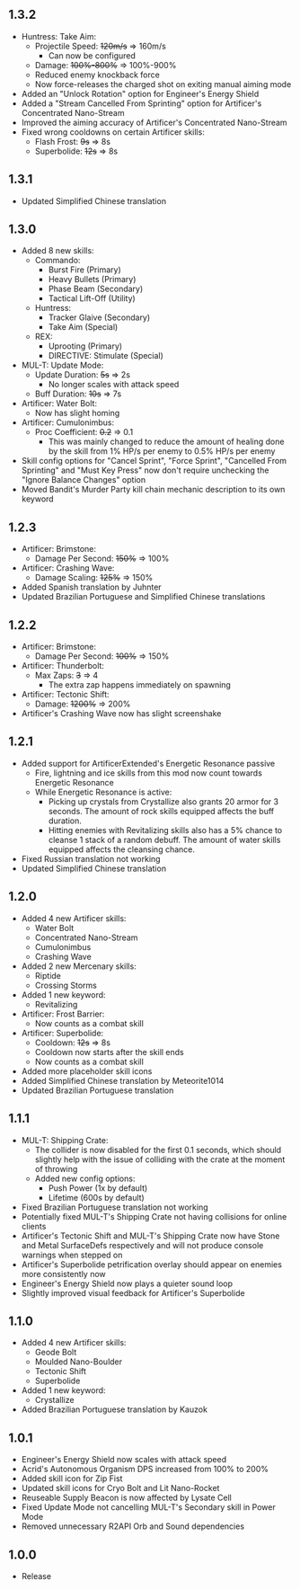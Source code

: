 ## 1.3.2
* Huntress: Take Aim:
	* Projectile Speed: ~~120m/s~~ ⇒ 160m/s
		* Can now be configured
	* Damage: ~~100%-800%~~ ⇒ 100%-900%
	* Reduced enemy knockback force
	* Now force-releases the charged shot on exiting manual aiming mode
* Added an "Unlock Rotation" option for Engineer's Energy Shield
* Added a "Stream Cancelled From Sprinting" option for Artificer's Concentrated Nano-Stream
* Improved the aiming accuracy of Artificer's Concentrated Nano-Stream
* Fixed wrong cooldowns on certain Artificer skills:
	* Flash Frost: ~~9s~~ ⇒ 8s
	* Superbolide: ~~12s~~ ⇒ 8s
## 1.3.1
* Updated Simplified Chinese translation
## 1.3.0
* Added 8 new skills:
	* Commando:
		* Burst Fire (Primary)
		* Heavy Bullets (Primary)
		* Phase Beam (Secondary)
		* Tactical Lift-Off (Utility)
	* Huntress:
		* Tracker Glaive (Secondary)
		* Take Aim (Special)
	* REX:
		* Uprooting (Primary)
		* DIRECTIVE: Stimulate (Special)
* MUL-T: Update Mode:
	* Update Duration: ~~5s~~ ⇒ 2s
		* No longer scales with attack speed
	* Buff Duration: ~~10s~~ ⇒ 7s
* Artificer: Water Bolt:
	* Now has slight homing
* Artificer: Cumulonimbus:
	* Proc Coefficient: ~~0.2~~ ⇒ 0.1
		* This was mainly changed to reduce the amount of healing done by the skill from 1% HP/s per enemy to 0.5% HP/s per enemy
* Skill config options for "Cancel Sprint", "Force Sprint", "Cancelled From Sprinting" and "Must Key Press" now don't require unchecking the "Ignore Balance Changes" option
* Moved Bandit's Murder Party kill chain mechanic description to its own keyword
## 1.2.3
* Artificer: Brimstone:
	* Damage Per Second: ~~150%~~ ⇒ 100%
* Artificer: Crashing Wave:
	* Damage Scaling: ~~125%~~ ⇒ 150%
* Added Spanish translation by Juhnter
* Updated Brazilian Portuguese and Simplified Chinese translations
## 1.2.2
* Artificer: Brimstone:
	* Damage Per Second: ~~100%~~ ⇒ 150%
* Artificer: Thunderbolt:
	* Max Zaps: ~~3~~ ⇒ 4
		* The extra zap happens immediately on spawning
* Artificer: Tectonic Shift:
	* Damage: ~~1200%~~ ⇒ 200%
* Artificer's Crashing Wave now has slight screenshake
## 1.2.1
* Added support for ArtificerExtended's Energetic Resonance passive
	* Fire, lightning and ice skills from this mod now count towards Energetic Resonance
	* While Energetic Resonance is active:
		* Picking up crystals from Crystallize also grants 20 armor for 3 seconds. The amount of rock skills equipped affects the buff duration.
		* Hitting enemies with Revitalizing skills also has a 5% chance to cleanse 1 stack of a random debuff. The amount of water skills equipped affects the cleansing chance.
* Fixed Russian translation not working
* Updated Simplified Chinese translation
## 1.2.0
* Added 4 new Artificer skills:
	* Water Bolt
	* Concentrated Nano-Stream
	* Cumulonimbus
	* Crashing Wave
* Added 2 new Mercenary skills:
	* Riptide
	* Crossing Storms
* Added 1 new keyword:
	* Revitalizing
* Artificer: Frost Barrier:
	* Now counts as a combat skill
* Artificer: Superbolide:
	* Cooldown: ~~12s~~ ⇒ 8s
	* Cooldown now starts after the skill ends
	* Now counts as a combat skill
* Added more placeholder skill icons
* Added Simplified Chinese translation by Meteorite1014
* Updated Brazilian Portuguese translation
## 1.1.1
* MUL-T: Shipping Crate:
	* The collider is now disabled for the first 0.1 seconds, which should slightly help with the issue of colliding with the crate at the moment of throwing
	* Added new config options:
		* Push Power (1x by default)
		* Lifetime (600s by default)
* Fixed Brazilian Portuguese translation not working
* Potentially fixed MUL-T's Shipping Crate not having collisions for online clients
* Artificer's Tectonic Shift and MUL-T's Shipping Crate now have Stone and Metal SurfaceDefs respectively and will not produce console warnings when stepped on
* Artificer's Superbolide petrification overlay should appear on enemies more consistently now
* Engineer's Energy Shield now plays a quieter sound loop
* Slightly improved visual feedback for Artificer's Superbolide
## 1.1.0
* Added 4 new Artificer skills:
	* Geode Bolt
	* Moulded Nano-Boulder
	* Tectonic Shift
	* Superbolide
* Added 1 new keyword:
	* Crystallize
* Added Brazilian Portuguese translation by Kauzok
## 1.0.1
* Engineer's Energy Shield now scales with attack speed
* Acrid's Autonomous Organism DPS increased from 100% to 200%
* Added skill icon for Zip Fist
* Updated skill icons for Cryo Bolt and Lit Nano-Rocket
* Reuseable Supply Beacon is now affected by Lysate Cell
* Fixed Update Mode not cancelling MUL-T's Secondary skill in Power Mode
* Removed unnecessary R2API Orb and Sound dependencies
## 1.0.0
* Release
